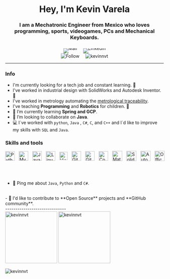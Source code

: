 <h1 align="center">Hey, I'm Kevin Varela</h1>
<h3 align="center">I am a Mechatronic Engineer from Mexico who loves programming, sports, videogames, PCs and Mechanical Keyboards.</h3>

<div align="center">
  <span style="display: inline-block; line-height: 0;">
    <a href="mailto:kevinvarelatalamantes@gmail.com" style="text-decoration: none;">
      <img src="https://img.shields.io/badge/kevinvarelatalamantes@gmail.com-D14836?style=for-the-badge&logo=gmail&logoColor=white" alt="Mail">
    </a>
  </span>
  &nbsp;&nbsp;&nbsp;
  <span style="display: inline-block; line-height: 0;">
    <a href="https://www.linkedin.com/in/kevinvarelatalamantes/" style="text-decoration: none;">
      <img src="https://img.shields.io/badge/LinkedIn-0077B5?style=for-the-badge&logo=linkedin&logoColor=white" alt="Linkedin">
    </a>
  </span>
</div>

<div align="center">
  <img src="https://img.shields.io/github/followers/KevinNVT.svg?style=social&label=Follow&maxAge=2592000" alt="Follow">
  &nbsp;&nbsp;&nbsp;
  <img src="https://komarev.com/ghpvc/?username=kevinnvt&label=Profile%20views&color=0e75b6&style=flat" alt="kevinnvt">
</div>

------------------------------

### Info
- I'm currently looking for a tech job and constant learning. 🔎
- I've worked in industrial design with SolidWorks and Autodesk Inventor. 📏
- I've worked in metrology automating the [metrological traceability](https://jcgm.bipm.org/vim/en/2.41.html).
- I've teaching **Programming** and **Robotics** for children. 🤖
- 🌱 I’m currently learning **Spring and GCP**.
- 👯 I’m looking to collaborate on **Java**.
- 💻 I´ve worked with `python`, `Java` , `C#`, `C`, and `C++` and I´d like to improve my skills with `SQL` and `Java`. 

### Skills and tools
<p align="left" style="display: flex; align-items: center;">
  <!-- + Languages + -->
  <img align="left" alt="Python" width="30px" src="https://img.icons8.com/color/344/python--v1.png" style="padding-right:10px;" />
  <img align="left" alt="MySQL" width="30px" src="https://cdn.jsdelivr.net/gh/devicons/devicon/icons/mysql/mysql-original.svg" style="padding-right:10px;" />
  <img align="left" alt="Java" width="30px" src="https://img.icons8.com/?size=100&id=13679&format=png&color=000000" style="padding-right:10px;" />
  <!-- + Operative Systems + -->
  <img align="left" alt="Linux" width="30px" src="https://img.icons8.com/?size=100&id=17842&format=png&color=000000" style="padding-right:10px;" />
  <!-- + Frameworks + -->
  <!-- + IDEs + -->
  <img align="left" alt="Visual Studio Code" width="26px" src="https://cdn.jsdelivr.net/gh/devicons/devicon/icons/vscode/vscode-original.svg" style="padding-right:10px;" />
  <!-- + Git + -->
  <img align="left" alt="Git" width="30px" src="https://cdn.jsdelivr.net/gh/devicons/devicon/icons/git/git-original.svg" style="padding-right:10px;" />
  <img align="left" alt="GitHub" width="30px" src="https://user-images.githubusercontent.com/3369400/139447912-e0f43f33-6d9f-45f8-be46-2df5bbc91289.png" style="padding-right:10px;" />
  <!-- + Others + -->
  <picture>
    <source media="(prefers-color-scheme: dark)" srcset="https://img.icons8.com/?size=100&id=419&format=png&color=FFFFFF">
    <source media="(prefers-color-scheme: light)" srcset="https://img.icons8.com/?size=100&id=419&format=png&color=000000">
    <img align="left" alt="Console" width="30px" src="https://img.icons8.com/?size=100&id=419&format=png&color=000000" style="padding-right:10px;">
  </picture>
  <img align="left" alt="Matlab" width="32px" src="https://user-images.githubusercontent.com/98143109/163080560-5b495d34-1a2d-4560-8cd2-480475e13ff0.png" style="padding-right:10px;" />
  <img align="left" alt="SolidWorks" width="32px" src="https://img.icons8.com/color/344/solidworks.png" style="padding-right:10px;" />
  <img align="left" alt="Autodesk" width="32px" src="https://user-images.githubusercontent.com/98143109/163080445-0b4e0f81-31c0-441e-b75d-37496bfbbb52.png" style="padding-right:10px;" />
  <img align="left" alt="Office_365" width="32px" src="https://user-images.githubusercontent.com/98143109/163080652-04f1e742-03b6-4382-81c1-fce2f2160444.png" style="padding-right:10px;" />
</p>
<br />
<br />

<!-- + Interests + -->
- 💬 Ping me about `Java`, `Python` and `C#`. 
<br />
- 🤝 I'd like to contribute to **Open Source** projects and **GitHub community**.
<br />
------------------------------

<!-- + Stats + -->
<div align="left">
  <img src="https://github-readme-stats.vercel.app/api/top-langs?username=kevinnvt&show_icons=true&locale=en&layout=compact" alt="kevinnvt" height="165" />
  <img src="https://github-readme-stats.vercel.app/api?username=kevinnvt&show_icons=true&locale=en" alt="kevinnvt" height="165" />
</div>

<p align="left">
  <img src="https://github-readme-streak-stats.herokuapp.com/?user=kevinnvt&" alt="kevinnvt" />
</p>
